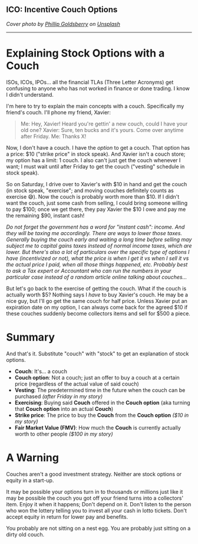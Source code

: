 ## ICO: Incentive Couch Options

_Cover photo by <a href="https://unsplash.com/@phillipgold?utm_source=unsplash&utm_medium=referral&utm_content=creditCopyText">Phillip Goldsberry</a> on <a href="/s/photos/sofa?utm_source=unsplash&utm_medium=referral&utm_content=creditCopyText">Unsplash</a>_

---

# Explaining Stock Options with a Couch

ISOs, ICOs, IPOs... all the financial TLAs (Three Letter Acronyms) get confusing to anyone who has not worked in finance or done trading. I know I didn't understand.

I'm here to try to explain the main concepts with a couch. Specifically my friend's couch. I'll phone my friend, Xavier:

> Me: Hey, Xavier! Heard you're gettin' a new couch, could I have your old one?
> Xavier: Sure, ten bucks and it's yours. Come over anytime after Friday.
> Me: Thanks X!

Now, I don't have a couch. I have the _option_ to get a couch. That option has a price: $10 ("strike price" in stock speak). And Xavier isn't a couch store; my option has a limit: 1 couch. I also can't just get the couch whenever I want; I must wait until after Friday to get the couch ("vesting" schedule in stock speak).

So on Saturday, I drive over to Xavier's with $10 in hand and get the couch (in stock speak, "exercise"; and moving couches definitely counts as exercise 😅). Now the couch is probably worth more than $10. If I didn't want the couch, just some cash from selling, I could bring someone willing to pay $100; once we get there, they pay Xavier the $10 I owe and pay me the remaining $90, instant cash!

_Do not forget the government has a word for "instant cash": income. And they will be taxing me accordingly. There are ways to lower those taxes. Generally buying the couch early and waiting a long time before selling may subject me to capital gains taxes instead of normal income taxes, which are lower. But there's also a lot of particulars over the specific type of options I have (incentivized or not), what the price is when I get it vs when I sell it vs the actual price I paid, when all those things happened, etc. Probably best to ask a Tax expert or Accountant who can run the numbers in your particular case instead of a random article online talking about couches..._

But let's go back to the exercise of getting the couch. What if the couch is actually worth $5? Nothing says I _have_ to buy Xavier's couch. He may be a nice guy, but I'll go get the same couch for half price. Unless Xavier put an expiration date on my option, I can always come back for the agreed $10 if these couches suddenly become collectors items and sell for $500 a piece. 

# Summary

And that's it. Substitute "couch" with "stock" to get an explanation of stock options.

- **Couch**: It's... a couch
- **Couch option**: Not a couch; just an offer to buy a couch at a certain price (regardless of the actual value of said couch)
- **Vesting**: The predetermined time in the future when the couch can be purchased _(after Friday in my story)_
- **Exercising**: Buying said **Couch** offered in the **Couch option** (aka turning that **Couch option** into an actual **Couch**)
- **Strike price**: The price to buy the **Couch** from the **Couch option** _($10 in my story)_
- **Fair Market Value (FMV)**: How much the **Couch** is currently actually worth to other people _($100 in my story)_

# A Warning

Couches aren't a good investment strategy. Neither are stock options or equity in a start-up.

It may be possible your options turn in to thousands or millions just like it may be possible the couch you got off your friend turns into a collectors' item. Enjoy it when it happens; Don't depend on it. Don't listen to the person who won the lottery telling you to invest all your cash in lotto tickets. Don't accept equity in return for lower pay and benefits.

You probably are not sitting on a nest egg. You are probably just sitting on a dirty old couch.

